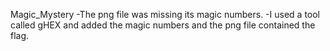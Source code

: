 Magic_Mystery
-The png file was missing its magic numbers.
-I used a tool called gHEX and added the magic numbers and the png file contained the flag.
